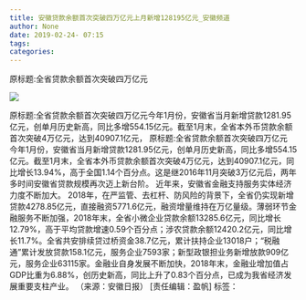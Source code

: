 ```yaml
---
title: 安徽贷款余额首次突破四万亿元上月新增128195亿元_安徽频道
author: None
date: 2019-02-24- 07:15
tags: 
categories: 
---
```

原标题:全省贷款余额首次突破四万亿元
<!-- more -->
                
<img align="center" border="0" src="http://p2.ifengimg.com/a/2016/0810/204c433878d5cf9size1_w16_h16.png" />
                
            
原标题:全省贷款余额首次突破四万亿元今年1月份，安徽省当月新增贷款1281.95亿元，创单月历史新高，同比多增554.15亿元。截至1月末，全省本外币贷款余额首次突破4万亿元，达到40907.1亿元，
原标题:全省贷款余额首次突破四万亿元
今年1月份，安徽省当月新增贷款1281.95亿元，创单月历史新高，同比多增554.15亿元。截至1月末，全省本外币贷款余额首次突破4万亿元，达到40907.1亿元，同比增长13.94%，高于全国1.14个百分点。这是继2016年11月突破3万亿元后，两年多时间安徽省贷款规模再次迈上新台阶。
近年来，安徽省金融支持服务实体经济力度不断加大。 2018年，在严监管、去杠杆、防风险的背景下，全省仍实现新增贷款4278.85亿元，直接融资5771.6亿元，融资增量维持在万亿量级。薄弱环节金融服务不断加强，2018年末，全省小微企业贷款余额13285.6亿元，同比增长12.79%，高于平均贷款增速0.59个百分点；涉农贷款余额12420.2亿元，同比增长11.7%。全省共安排续贷过桥资金38.7亿元，累计扶持企业13018户；“税融通”累计发放贷款158.1亿元，服务企业7593家；新型政银担业务新增放款909亿元，服务企业63115家。金融业自身发展不断加快，2018年末，金融业增加值占GDP比重为6.88%，创历史新高，同比上升了0.83个百分点，已成为我省经济发展重要支柱产业。
（来源：安徽日报）
[责任编辑：盈帆]
标签：
 
             
